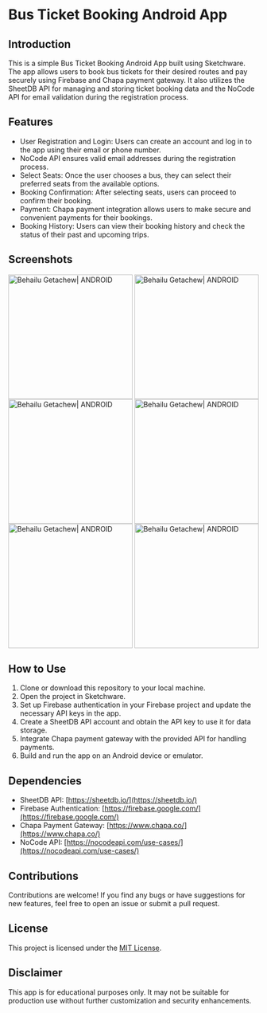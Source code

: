 # Bus Ticket Booking Android App


## Introduction

This is a simple Bus Ticket Booking Android App built using Sketchware. The app allows users to book bus tickets for their desired routes and pay securely using Firebase and Chapa payment gateway. It also utilizes the SheetDB API for managing and storing ticket booking data and the NoCode API for email validation during the registration process.

## Features

- User Registration and Login: Users can create an account and log in to the app using their email or phone number.
- NoCode API ensures valid email addresses during the registration process.
- Select Seats: Once the user chooses a bus, they can select their preferred seats from the available options.
- Booking Confirmation: After selecting seats, users can proceed to confirm their booking.
- Payment: Chapa payment integration allows users to make secure and convenient payments for their bookings.
- Booking History: Users can view their booking history and check the status of their past and upcoming trips.

## Screenshots
<img align="center" alt="Behailu Getachew| ANDROID" width="250px" src="https://github.com/BayaInnovation/go/assets/86925273/82d8101c-1ed2-45f0-b4c8-1376a874f30b"/>

<img align="center" alt="Behailu Getachew| ANDROID" width="250px" src="https://github.com/BayaInnovation/go/assets/86925273/4a681d53-2ee5-434e-b58e-6ff86ad73fb6"/>

<img align="center" alt="Behailu Getachew| ANDROID" width="250px" src="https://github.com/BayaInnovation/go/assets/86925273/d59a5525-10db-4278-8538-8415349630aa"/>

<img align="center" alt="Behailu Getachew| ANDROID" width="250px" src="https://github.com/BayaInnovation/go/assets/86925273/cddaa8e7-d98a-49b7-a945-774f632e2929"/>

<img align="center" alt="Behailu Getachew| ANDROID" width="250px" src="https://github.com/BayaInnovation/go/assets/86925273/ac441632-aace-4875-bdb8-9e78c89e8448"/>

<img align="center" alt="Behailu Getachew| ANDROID" width="250px" src="https://github.com/BayaInnovation/go/assets/86925273/7e2d1512-b386-4ff4-ade9-4f6165553ff2"/>


## How to Use

1. Clone or download this repository to your local machine.
2. Open the project in Sketchware.
3. Set up Firebase authentication in your Firebase project and update the necessary API keys in the app.
4. Create a SheetDB API account and obtain the API key to use it for data storage.
5. Integrate Chapa payment gateway with the provided API for handling payments.
6. Build and run the app on an Android device or emulator.

## Dependencies

- SheetDB API: [https://sheetdb.io/](https://sheetdb.io/)
- Firebase Authentication: [https://firebase.google.com/](https://firebase.google.com/)
- Chapa Payment Gateway: [https://www.chapa.co/](https://www.chapa.co/)
- NoCode API: [https://nocodeapi.com/use-cases/](https://nocodeapi.com/use-cases/)

## Contributions

Contributions are welcome! If you find any bugs or have suggestions for new features, feel free to open an issue or submit a pull request.

## License

This project is licensed under the [MIT License](LICENSE).

## Disclaimer

This app is for educational purposes only. It may not be suitable for production use without further customization and security enhancements.


